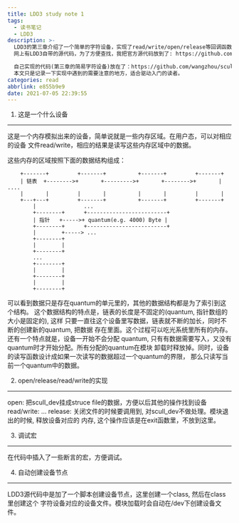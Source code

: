 ```yaml
---
title: LDD3 study note 1
tags:
  - 读书笔记
  - LDD3
description: >-
  LDD3的第三章介绍了一个简单的字符设备，实现了read/write/open/release等回调函数。
  网上有LDD3自带的源代码，为了方便查找，我把官方源代码放到了: https://github.com/wangzhou/ldd3.git

  自己实现的代码(第三章的简易字符设备)放在了：https://github.com/wangzhou/scull.git
  本文只是记录一下实现中遇到的需要注意的地方，适合驱动入门的读者。
categories: read
abbrlink: e855b9e9
date: 2021-07-05 22:39:55
---
```


1. 这是一个什么设备
-------------------

这是一个内存模拟出来的设备，简单说就是一些内存区域。在用户态，可以对相应的设备
文件read/write，相应的结果是读写这些内存区域中的数据。

这些内存的区域按照下面的数据结构组成：
```
    +-------+         +-------+          +-------+         +-------+   
    | 链表  +-------->+       +--------->+       +-------->+       |   ....
    |       |         |       |          |       |         |       |
    +---+---+         +-------+          +-------+         +-------+
        |               ...                                            
        +--------+      +-------------------------+                 
        | 指针   +----->+ quantum(e.g. 4000) Byte |
        +--------+      +-------------------------+
        |        +-----> ...                                            
        +--------+                                                  
        |        |                                                  
        +--------+                                                  
        ...                                                 
        +--------+                                                  
        |        |                                                  
        +--------+                                                  
        |        |                                                  
        +--------+                                                  
```
可以看到数据只是存在quantum的单元里的，其他的数据结构都是为了索引到这个结构。
这个数据结构的特点是，链表的长度是不固定的(quantum, 指针数组的大小是固定的), 这样
只要一直往这个设备里写数据，链表就不断的加长，同时不断的创建新的quantum, 把数据
存在里面。这个过程可以吃光系统里所有的内存。还有一个特点就是，设备一开始不会分配
quantum, 只有有数据需要写入，又没有quantum时才开始分配。所有分配的quantum在模块
卸载时释放掉。同时，设备的读写函数设计成如果一次读写的数据超过一个quantum的界限，
那么只读写当前一个quantum中的数据。

2. open/release/read/write的实现
--------------------------------
open: 把scull_dev挂成struce file的数据，方便以后其他的操作找到设备
read/write: ...
release: 关闭文件的时候要调用到, 对scull_dev不做处理。模块退出的时候, 释放设备对应的
         内存, 这个操作应该是在exit函数里，不放到这里。

3. 调试宏
---------
在代码中插入了一些断言的宏，方便调试。


4. 自动创建设备节点
-------------------
LDD3源代码中是加了一个脚本创建设备节点，这里创建一个class, 然后在class里创建这个
字符设备对应的设备文件。模块加载时会自动在/dev下创建设备文件。
